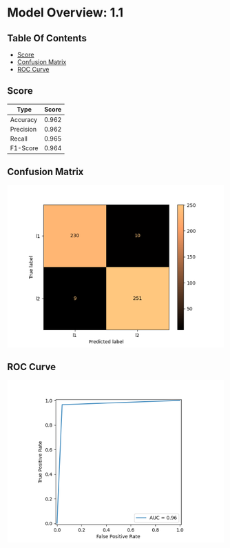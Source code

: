 # Model Overview: 1.1
## Table Of Contents
 - [Score](##Score) 
 - [Confusion Matrix](##Confusion-Matrix) 
 - [ROC Curve](##ROC-Curve) 


## Score
| Type      | Score                         |
|-----------|-------------------------------|
| Accuracy  |  0.962    |
| Precision |  0.962    |
| Recall    |  0.965    |
| F1-Score  |  0.964    |



## Confusion Matrix
![Confusion Matrix](../../.AI_analyzer/1.1/confusion-matrix.png)



## ROC Curve
![ROC Curve](../../.AI_analyzer/1.1/roc-curve.png)

